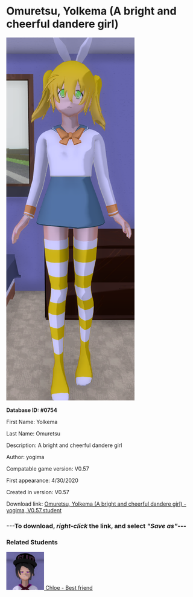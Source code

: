 # Omuretsu, Yolkema (A bright and cheerful dandere girl)

<img src="../../Files/Images/Omuretsu, Yolkema (A bright and cheerful dandere girl).png" title="Omuretsu, Yolkema (A bright and cheerful dandere girl) - yogima, V0.57">

**Database ID: #0754**

First Name: Yolkema

Last Name: Omuretsu

Description: A bright and cheerful dandere girl

Author: yogima

Compatable game version: V0.57

First appearance: 4/30/2020

Created in version: V0.57

Download link: <a href="https://raw.githubusercontent.com/Arbiter1223/Daigaku-Gurashi-Custom-Students/master/Files/Student%20Files/Omuretsu%2C%20Yolkema%20(A%20bright%20and%20cheerful%20dandere%20girl)%20-%20yogima%2C%20V0.57.student">Omuretsu, Yolkema (A bright and cheerful dandere girl) - yogima, V0.57.student</a>

### ---**To download, _right-click_ the link, and select _"Save as"_**---

### Related Students

<a href="Kinkle, Chloe (A super-perverted bully who enjoys videogames and anime).md"><img src="../../Files/Thumbs/Kinkle, Chloe (A super-perverted bully who enjoys videogames and anime).png" height="100" width="100" title="Kinkle, Chloe (A super-perverted bully who enjoys videogames and anime) - yogima, V0.57"></a><a href="Kinkle, Chloe (A super-perverted bully who enjoys videogames and anime).md"> Chloe - Best friend</a>

